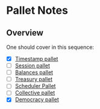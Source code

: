 # Pallet Notes

## Overview

One should cover in this sequence:

- [x] [Timestamp pallet](./pallet-timestamp.md)
- [ ] [Session pallet](./pallet-session.md)
- [ ] [Balances pallet](./pallet-balances.md)
- [ ] [Treasury pallet](./pallet-treasury.md)
- [ ] [Scheduler Pallet](./pallet-scheduler.md)
- [ ] [Collective pallet](./pallet-collective.md)
- [x] [Democracy pallet](./pallet-democracy.md)
